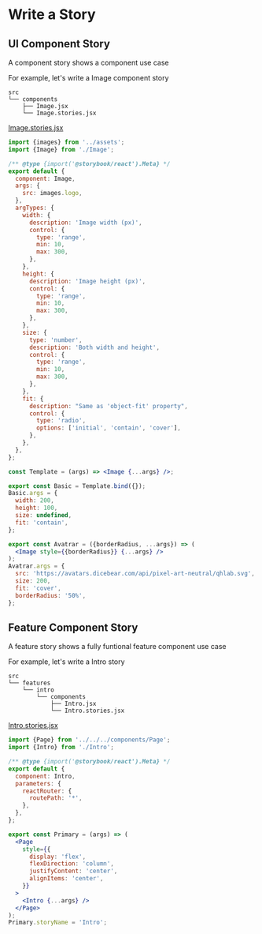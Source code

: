 # Write a Story

## UI Component Story

A component story shows a component use case

For example, let's write a Image component story

```plain
src
└── components
    ├── Image.jsx
    └── Image.stories.jsx
```

[Image.stories.jsx](../../../src/components/Image.stories.jsx)

```jsx
import {images} from '../assets';
import {Image} from './Image';

/** @type {import('@storybook/react').Meta} */
export default {
  component: Image,
  args: {
    src: images.logo,
  },
  argTypes: {
    width: {
      description: 'Image width (px)',
      control: {
        type: 'range',
        min: 10,
        max: 300,
      },
    },
    height: {
      description: 'Image height (px)',
      control: {
        type: 'range',
        min: 10,
        max: 300,
      },
    },
    size: {
      type: 'number',
      description: 'Both width and height',
      control: {
        type: 'range',
        min: 10,
        max: 300,
      },
    },
    fit: {
      description: "Same as 'object-fit' property",
      control: {
        type: 'radio',
        options: ['initial', 'contain', 'cover'],
      },
    },
  },
};

const Template = (args) => <Image {...args} />;

export const Basic = Template.bind({});
Basic.args = {
  width: 200,
  height: 100,
  size: undefined,
  fit: 'contain',
};

export const Avatrar = ({borderRadius, ...args}) => (
  <Image style={{borderRadius}} {...args} />
);
Avatrar.args = {
  src: 'https://avatars.dicebear.com/api/pixel-art-neutral/qhlab.svg',
  size: 200,
  fit: 'cover',
  borderRadius: '50%',
};

```

## Feature Component Story

A feature story shows a fully funtional feature component use case

For example, let's write a Intro story

```plain
src
└── features
    └── intro
        └── components
            ├── Intro.jsx
            └── Intro.stories.jsx
```

[Intro.stories.jsx](../../../src/features/intro/components/Intro.stories.jsx)

```jsx
import {Page} from '../../../components/Page';
import {Intro} from './Intro';

/** @type {import('@storybook/react').Meta} */
export default {
  component: Intro,
  parameters: {
    reactRouter: {
      routePath: '*',
    },
  },
};

export const Primary = (args) => (
  <Page
    style={{
      display: 'flex',
      flexDirection: 'column',
      justifyContent: 'center',
      alignItems: 'center',
    }}
  >
    <Intro {...args} />
  </Page>
);
Primary.storyName = 'Intro';
```
